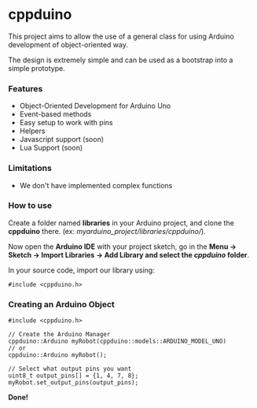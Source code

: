 cppduino
========

This project aims to allow the use of a general class for using Arduino development of object-oriented way.

The design is extremely simple and can be used as a bootstrap into a simple prototype.

### Features
- Object-Oriented Development for Arduino Uno
- Event-based methods
- Easy setup to work with pins
- Helpers
- Javascript support (soon)
- Lua Support (soon)

### Limitations
- We don't have implemented complex functions

### How to use
Create a folder named __libraries__ in your Arduino project, and clone the __cppduino__ there. (ex: _myarduino_project/libraries/cppduino/_).

Now open the __Arduino IDE__ with your project sketch, go in the __Menu -> Sketch -> Import Libraries -> Add Library and select the _cppduino_ folder__.

In your source code, import our library using:

`#include <cppduino.h>`

### Creating an Arduino Object
```
#include <cppduino.h>

// Create the Arduino Manager
cppduino::Arduino myRobot(cppduino::models::ARDUINO_MODEL_UNO)
// or
cppduino::Arduino myRobot();

// Select what output pins you want
uint8_t output_pins[] = {1, 4, 7, 8};
myRobot.set_output_pins(output_pins);
```
__Done!__
